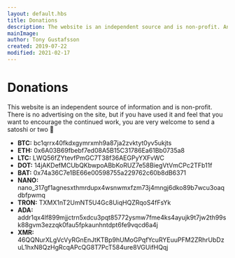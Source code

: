 ```yaml
---
layout: default.hbs
title: Donations
description: The website is an independent source and is non-profit. Anyone who finds the website useful is very happy to donate a penny for its continued development.
mainImage:
author: Tony Gustafsson
created: 2019-07-22
modified: 2021-02-17
---
```


# Donations

This website is an independent source of information and is non-profit. There is no advertising on the site, but if you have used it and feel that you want to encourage the continued work, you are very welcome to send a satoshi or two 🤑

-   **BTC:** bc1qrrx40fkdxgymrxmh9a87ja2zvktyt0yv5ukjts
-   **ETH:** 0x6A03B69fbebf7ed08A5B15C31786Ea61Bb0735a8
-   **LTC:** LWQ56fZYtevfPmGC7T38f36AEGPyYXFvWC
-   **DOT:** 14jAKDefMCUbQKbwpoABbKoRUZ7e58BiegVtVmCPc2TFb11f
-   **BAT:** 0x74a36C7e1BE66e00598755a229762c60b8dB6371
-   **NANO:** nano_317gf1agnesxthmrdupx4wsnwmxfzm73j4mngj6dko89b7wcu3oaqdbfpwmq
-   **TRON:** TXMX1nT2UmNT5U4Gc8UiqHQZRqoS4fFsYk
-   **ADA:** addr1qx4lf899mjjctrn5xdcu3pqt85772ysmw7fme4ks4ayujk9t7jw2th99sk88gvm3ezzqk0fau5fpkaunhntdpt6fe9vqcd6a4j
-   **XMR:** 46QQNurXLgVcVyRGnEnJtKTBp9hUMoGPqfYcuRYEuuPFM2ZRhrUbDzuL1hxN8QzHgRcqAPcQG8T7PcT584ure8VGUifHQqj
